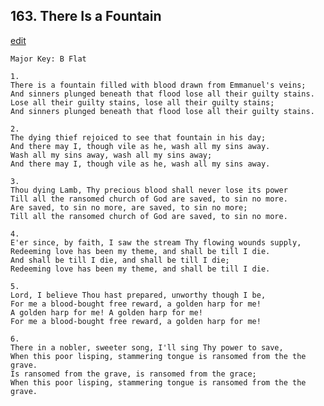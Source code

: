
## 163.  There Is a Fountain
[edit](https://docs.google.com/document/d/1Cg8JnPslRotaloHonfafUCi0cDeASRZ5/edit?mode=html)



    Major Key: B Flat

    1.
    There is a fountain filled with blood drawn from Emmanuel's veins;
    And sinners plunged beneath that flood lose all their guilty stains.
    Lose all their guilty stains, lose all their guilty stains;
    And sinners plunged beneath that flood lose all their guilty stains.

    2.
    The dying thief rejoiced to see that fountain in his day;
    And there may I, though vile as he, wash all my sins away.
    Wash all my sins away, wash all my sins away;
    And there may I, though vile as he, wash all my sins away.

    3.
    Thou dying Lamb, Thy precious blood shall never lose its power
    Till all the ransomed church of God are saved, to sin no more.
    Are saved, to sin no more, are saved, to sin no more;
    Till all the ransomed church of God are saved, to sin no more.

    4.
    E'er since, by faith, I saw the stream Thy flowing wounds supply,
    Redeeming love has been my theme, and shall be till I die.
    And shall be till I die, and shall be till I die;
    Redeeming love has been my theme, and shall be till I die.

    5.
    Lord, I believe Thou hast prepared, unworthy though I be,
    For me a blood-bought free reward, a golden harp for me!
    A golden harp for me! A golden harp for me!
    For me a blood-bought free reward, a golden harp for me!

    6.
    There in a nobler, sweeter song, I'll sing Thy power to save,
    When this poor lisping, stammering tongue is ransomed from the the grave.
    Is ransomed from the grave, is ransomed from the grace;
    When this poor lisping, stammering tongue is ransomed from the the grave.
